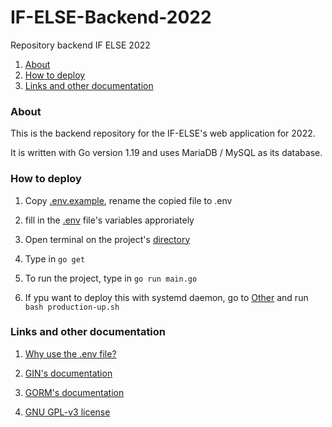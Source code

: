 # IF-ELSE-Backend-2022
Repository backend IF ELSE 2022

1. [About](#about)
2. [How to deploy](#how-to-deploy)
3. [Links and other documentation](#links-and-other-documentation)

### About
This is the backend repository for the IF-ELSE's web application for 2022.

It is written with Go version 1.19 and uses MariaDB / MySQL as its database.

### How to deploy

1. Copy [.env.example](.env.example), rename the copied file to .env

2. fill in the [.env](.env) file's variables approriately 

3. Open terminal on the project's [directory](.)

4. Type in `go get`

5. To run the project, type in `go run main.go`

6. If ypu want to deploy this with systemd daemon, go to [Other](./Other) and run `bash production-up.sh`

### Links and other documentation

1. [Why use the .env file?](https://www.freecodecamp.org/learn/back-end-development-and-apis/basic-node-and-express/use-the--env-file)

2. [GIN's documentation](https://gin-gonic.com/docs/)

3. [GORM's documentation](https://gorm.io/docs/)

4. [GNU GPL-v3 license](./LICENSE)
